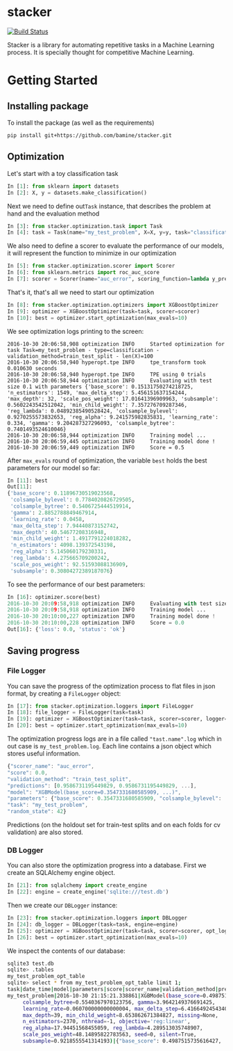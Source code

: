 # stacker
[![Build Status](https://travis-ci.org/bamine/stacker.svg?branch=master)](https://travis-ci.org/bamine/stacker)

Stacker is a library for automating repetitive tasks in a Machine Learning process.
It is specially thought for competitive Machine Learning.
# Getting Started
## Installing package
To install the package (as well as the requirements)
```
pip install git+https://github.com/bamine/stacker.git
```
## Optimization
Let's start with a toy classification task
```python
In [1]: from sklearn import datasets
In [2]: X, y = datasets.make_classification()
```
Next we need to define out`Task` instance, that describes the problem at hand and the evaluation method
```python
In [3]: from stacker.optimization.task import Task
In [4]: task = Task(name="my_test_problem", X=X, y=y, task="classification", test_size=0.1, random_state=42)
```
We also need to define a scorer to evaluate the performance of our models, it will represent the function to minimize in our optimization
```python
In [5]: from stacker.optimization.scorer import Scorer
In [6]: from sklearn.metrics import roc_auc_score
In [7]: scorer = Scorer(name="auc_error", scoring_function=lambda y_pred, y_true: 1 - roc_auc_score(y_pred, y_true))
```
That's it, that's all we need to start our optimization
```python
In [8]: from stacker.optimization.optimizers import XGBoostOptimizer
In [9]: optimizer = XGBoostOptimizer(task=task, scorer=scorer)
In [10]: best = optimizer.start_optimization(max_evals=10)
```
We see optimization logs printing to the screen:
```
2016-10-30 20:06:58,908 optimization INFO     Started optimization for task Task=my_test_problem - type=classification - validation_method=train_test_split - len(X)=100
2016-10-30 20:06:58,940 hyperopt.tpe INFO     tpe_transform took 0.010630 seconds
2016-10-30 20:06:58,940 hyperopt.tpe INFO     TPE using 0 trials
2016-10-30 20:06:58,944 optimization INFO     Evaluating with test size 0.1 with parameters {'base_score': 0.15131750274218725, 'n_estimators': 1549, 'max_delta_step': 5.456151637154244, 'max_depth': 32, 'scale_pos_weight': 17.01641396909963, 'subsample': 0.5602243542512042, 'min_child_weight': 7.357276709287346, 'reg_lambda': 0.04892385490528424, 'colsample_bylevel': 0.9270255573832653, 'reg_alpha': 9.241575982835831, 'learning_rate': 0.334, 'gamma': 9.204287327296093, 'colsample_bytree': 0.7401493524610046}
2016-10-30 20:06:58,944 optimization INFO     Training model ...
2016-10-30 20:06:59,445 optimization INFO     Training model done !
2016-10-30 20:06:59,449 optimization INFO     Score = 0.5
```
After `max_evals` round of optimization, the variable `best` holds the best parameters for our model so far:
```python
In [11]: best
Out[11]:
{'base_score': 0.11896730519023568,
 'colsample_bylevel': 0.7784020826729505,
 'colsample_bytree': 0.5406725444519914,
 'gamma': 2.8852788849467914,
 'learning_rate': 0.0458,
 'max_delta_step': 7.94440873152742,
 'max_depth': 40.54677208316948,
 'min_child_weight': 1.4917791224018282,
 'n_estimators': 4098.139372543198,
 'reg_alpha': 5.145060179230331,
 'reg_lambda': 4.275665709200242,
 'scale_pos_weight': 92.51593088136909,
 'subsample': 0.30804272389187076}
```
To see the performance of our best parameters:
```python
In [16]: optimizer.score(best)
2016-10-30 20:09:58,918 optimization INFO     Evaluating with test size 0.1 with parameters {'base_score': 0.11896730519023568, 'n_estimators': 4098, 'max_delta_step': 7.94440873152742, 'max_depth': 40, 'scale_pos_weight': 92.51593088136909, 'subsample': 0.30804272389187076, 'min_child_weight': 1.4917791224018282, 'reg_lambda': 4.275665709200242, 'colsample_bylevel': 0.7784020826729505, 'reg_alpha': 5.145060179230331, 'learning_rate': 0.0458, 'gamma': 2.8852788849467914, 'colsample_bytree': 0.5406725444519914}
2016-10-30 20:09:58,918 optimization INFO     Training model ...
2016-10-30 20:10:00,227 optimization INFO     Training model done !
2016-10-30 20:10:00,228 optimization INFO     Score = 0.0
Out[16]: {'loss': 0.0, 'status': 'ok'}
```
## Saving progress
### File Logger
You can save the progress of the optimization process to flat files in json format, by creating a `FileLogger` object:
```python
In [17]: from stacker.optimization.loggers import FileLogger
In [18]: file_logger = FileLogger(task=task)
In [19]: optimizer = XGBoostOptimizer(task=task, scorer=scorer, logger=file_logger)
In [20]: best = optimizer.start_optimization(max_evals=10)
```
The optimization progress logs are in a file called `"tast.name".log` which in out case is `my_test_problem.log`. 
Each line contains a json object which stores useful information.
```javascript
{"scorer_name": "auc_error", 
"score": 0.0, 
"validation_method": "train_test_split", 
"predictions": [0.9586731195449829, 0.9586731195449829, ...], 
"model": "XGBModel(base_score=0.3547331680585909, ...)", 
"parameters": {"base_score": 0.3547331680585909, "colsample_bylevel": ...}, 
"task": "my_test_problem", 
"random_state": 42}
```
Predictions (on the holdout set for train-test splits and on each folds for cv validation) are also stored.
### DB Logger
You can also store the optimization progress into a database.
First we create an SQLAlchemy engine object.
```python
In [21]: from sqlalchemy import create_engine
In [22]: engine = create_engine('sqlite:///test.db')
``` 
Then we create our `DBLogger` instance:
```python
In [23]: from stacker.optimization.loggers import DBLogger
In [24]: db_logger = DBLogger(task=task, engine=engine)
In [25]: optimizer = XGBoostOptimizer(task=task, scorer=scorer, opt_logger=db_logger)
In [26]: best = optimizer.start_optimization(max_evals=10)
``` 
We inspect the contents of our database:
```bash
sqlite3 test.db
sqlite> .tables
my_test_problem_opt_table
sqlite> select * from my_test_problem_opt_table limit 1;
task|date_time|model|parameters|score|scorer_name|validation_method|predictions|random_state
my_test_problem|2016-10-30 21:15:21.338861|XGBModel(base_score=0.4987515735616427, colsample_bylevel=0.9537358268329221,
     colsample_bytree=0.5540367970123756, gamma=3.9642149376691425,
     learning_rate=0.060700000000000004, max_delta_step=6.416649245434087,
     max_depth=39, min_child_weight=8.653862671384827, missing=None,
     n_estimators=2370, nthread=-1, objective='reg:linear',
     reg_alpha=17.94451568455059, reg_lambda=4.289513035748907,
     scale_pos_weight=48.14895822783563, seed=0, silent=True,
     subsample=0.9218555541314193)|{"base_score": 0.4987515735616427, ...
```